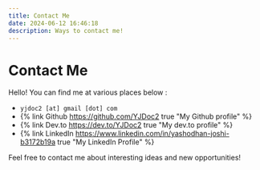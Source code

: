 ```yaml
---
title: Contact Me
date: 2024-06-12 16:46:18
description: Ways to contact me!
---
```


# Contact Me

Hello! You can find me at various places below :

- `yjdoc2 [at] gmail [dot] com`
- {% link Github https://github.com/YJDoc2 true "My Github profile" %}
- {% link Dev.to https://dev.to/YJDoc2 true "My dev.to profile" %}
- {% link LinkedIn https://www.linkedin.com/in/yashodhan-joshi-b3172b19a true "My LinkedIn Profile" %}

Feel free to contact me about interesting ideas and new opportunities!

